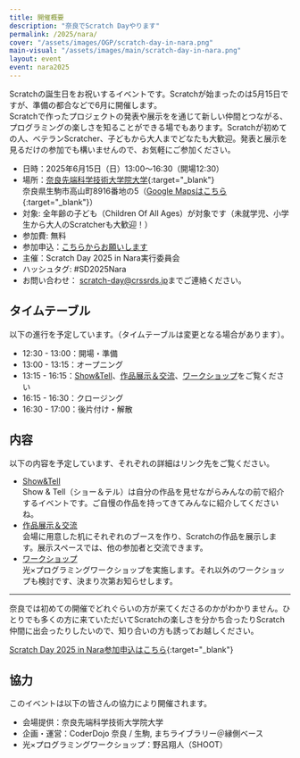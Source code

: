 ```yaml
---
title: 開催概要
description: "奈良でScratch Dayやります"
permalink: /2025/nara/
cover: "/assets/images/OGP/scratch-day-in-nara.png"
main-visual: "/assets/images/main/scratch-day-in-nara.png"
layout: event
event: nara2025
---
```

Scratchの誕生日をお祝いするイベントです。Scratchが始まったのは5月15日ですが、準備の都合などで6月に開催します。  
Scratchで作ったプロジェクトの発表や展示をを通じて新しい仲間とつながる、プログラミングの楽しさを知ることができる場でもあります。Scratchが初めての人、ベテランScratcher、子どもから大人までどなたも大歓迎。発表と展示を見るだけの参加でも構いませんので、お気軽にご参加ください。

- 日時：2025年6月15日（日）13:00〜16:30（開場12:30）
- 場所：[奈良先端科学技術大学院大学](https://www.naist.jp/){:target="_blank"}  
奈良県生駒市高山町8916番地の5（[Google Mapsはこちら](https://maps.app.goo.gl/77kwNe3gukZDzzPMA){:target="_blank"}）  
- 対象: 全年齢の子ども（Children Of All Ages）が対象です（未就学児、小学生から大人のScratcherも大歓迎！）
- 参加費: 無料
- 参加申込：[こちらからお願いします](./entry/)  
- 主催：Scratch Day 2025 in Nara実行委員会
- ハッシュタグ: #SD2025Nara
- お問い合わせ： [scratch-day@crssrds.jp](mailto:scratch-day@crssrds.jp)までご連絡ください。

## タイムテーブル
以下の進行を予定しています。（タイムテーブルは変更となる場合があります）。

- 12:30 - 13:00：開場・準備
- 13:00 - 13:15：オープニング
- 13:15 - 16:15：[Show&Tell](./show-tell/)、[作品展示＆交流](./exhibition/)、[ワークショップ](./workshop/)をご覧ください
- 16:15 - 16:30：クロージング
- 16:30 - 17:00：後片付け・解散

## 内容
以下の内容を予定しています、それぞれの詳細はリンク先をご覧ください。

- [Show&Tell](./show-tell/)  
Show & Tell（ショー＆テル）は自分の作品を見せながらみんなの前で紹介するイベントです。ご自慢の作品を持ってきてみんなに紹介してくださいね。
- [作品展示＆交流](./exhibition/)  
会場に用意した机にそれぞれのブースを作り、Scratchの作品を展示します。展示スペースでは、他の参加者と交流できます。
- [ワークショップ](./workshop/)  
光×プログラミングワークショップを実施します。それ以外のワークショップも検討です、決まり次第お知らせします。

---

奈良では初めての開催でどれぐらいの方が来てくださるのかがわかりません。ひとりでも多くの方に来ていただいてScratchの楽しさを分かち合ったりScratch仲間に出会ったりしたいので、知り合いの方も誘ってお越しください。

[Scratch Day 2025 in Nara参加申込はこちら](https://scratch-day.connpass.com/event/356628/){:target="_blank"}

## 協力
このイベントは以下の皆さんの協力により開催されます。

- 会場提供：奈良先端科学技術大学院大学
- 企画・運営：CoderDojo 奈良 / 生駒, まちライブラリー＠縁側ベース
- 光×プログラミングワークショップ：野呂翔人（SHOOT）
